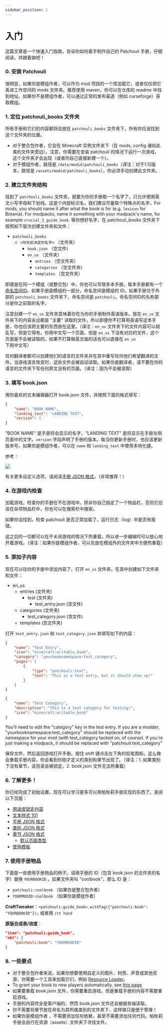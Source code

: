 ```yaml
---
sidebar_position: 1
---
```


# 入门

这篇文章是一个快速入门指南，告诉你如何着手制作自己的 Patchouli 手册，仔细阅读，并跟着做吧！

### 0. 安装 Patchouli
很明显，如果你是模组作者，可以作为 mod 项目的一个库加载它，或者仅仅把它丢进工作空间的 mods 文件夹。推荐使用 maven，你可以在仓库的 readme 中找到地址。如果你不是模组作者，可以通过正常的发布渠道（例如 curseforge）获取模组。

### 1. 定位 patchouli_books 文件夹
所有手册和它们的内容都将会放在 `patchouli_books` 文件夹下，所有你应该找到这个文件夹的位置。

* 对于整合包作者，它会在 Minecraft 实例文件夹下（在 mods, config 诸如此类的文件夹旁边）。注意，你需要在安装 patchouli 的情况下运行一次游戏，这个文件夹才会出现（或者你自己直接新建一个）。
* 对于模组作者，路径是 `/data/modid/patchouli_books`（译注：对于1.12版本，路径是 `/assets/modid/patchouli_books`），你必须手动创建此文件夹。

### 2. 建立文件夹结构
找到了 `patchouli_books` 文件夹，就要为你的手册取一个名字了。只允许使用英文小写字母和下划线。这是个内部标识名，我们建议尽量取个特殊点的名字。For mods, you should name it after what the book is for
(e.g. `lexicon` for Botania). For modpacks, name it something with your modpack's name,
for example `crucial_2_guide_book`. 等你想好名字，在 patchouli_books 文件夹下按照如下层次创建文件夹和文件：

* `patchouli_books`
    * `<你先前决定的名字>` （文件夹）
        * `book.json` （空文件）
        * `en_us` （文件夹）
            * `entries` （空文件夹）
            * `categories` （空文件夹）
            * `templates` （空文件夹）

即便是在同一个模组（或整合包）中，你也可以写很多本手册。每本手册都有一个[命名空间ID](https://minecraft.fandom.com/zh/wiki/%E5%91%BD%E5%90%8D%E7%A9%BA%E9%97%B4ID)。如果手册是模组的一部分，命名空间是模组的 ID。如果手册位于外部的 `patchouli_books` 文件夹下，命名空间是 `patchouli`。命名空间ID的名称部分是你之前取的名字。

注意创建一个 `en_us` 文件夹意味着你在为你的手册制作英语版本。放在 `en_us` 文件夹下的内容永远都是 "主要" 读取的文件，所以即便你不打算用英语写这本手册，你也应该把主要的东西放在这里。（译注：`en_us` 文件夹下的文件内容可以胡乱写，但是它得有。你用中文写一个页面，但是 `en_us` 下没有对应的文件，这个页面是不会被读取的。如果不打算做英文版的话也可以直接在 `en_us` 下用中文写）

任何翻译者都可以创建他们的语言的文件夹并在其中重写任何他们希望翻译的文件。当游戏语言改变时，这些文件会被自动读取。如果你是翻译者，请不要在你的语言的文件夹下写任何原文没有的页面。（译注：因为不会被读取）

### 3. 填写 book.json
用你喜欢的文本编辑器打开 book.json 文件，并按照下面的格式填写：

```json
{
	"name": "BOOK NAME",
	"landing_text": "LANDING TEXT",
	"version": 1
}
```

"BOOK NAME" 是手册将会显示的名字，"LANDING TEXT" 是将显示在手册左侧页面中的文字。`version` 字段声明了手册的版本。每当你更新手册时，也应该更新版本号。如果你是模组作者，可以在 `name` 和 `landing_text` 中使用本地化键。

参考：

![](https://i.imgur.com/lsdDrrk.png)

有关更多自定义选项，请阅读[手册 JSON 格式](/docs/reference/book-json)。（非常推荐！）

### 4. 在游戏内检查
加载游戏，检查你的手册在不在游戏中。除非你自己指定了一个物品栏，否则它应该在杂项物品栏中，你也可以在搜索栏中搜索。

如果你没找到，检查 patchouli 是否正常加载了，运行日志（log）中是否有报错。

这之后的一切都可以在不关闭游戏的情况下热重载，所以进一步编辑时可以放心地开着游戏。（译注：如果你是模组作者，可以先放在模组外的文件夹中方便热重载）

### 5. 添加子内容
现在可以往你的手册中添加内容了。打开 `en_us` 文件夹，在其中创建如下文件夹和文件：

- en_us
  - entries (文件夹)
    - test (文件夹)
      - test_entry.json (空文件)
  - categories (文件夹)
    - test_category.json (空文件)
  - templates (空文件夹)

打开 `test_entry.json` 和 `test_category.json` 并填写如下的内容：

```json title="test_entry.json"
{
    "name": "Test Entry",
    "icon": "minecraft:writable_book",
    "category": "yourbooknamespace:test_category",
    "pages": [
        {
            "type": "patchouli:text",
            "text": "This is a test entry, but it should show up!"
        }
    ]
}
```

```json title="test_category.json"
{
	"name": "Test Category",
	"description": "This is a test category for testing!",
	"icon": "minecraft:writable_book"
}
```

You'll need to edit the "category" key in the test entry. If you are a modder, "yourbooknamespace:test_category" should be replaced with the namespace for your mod (with test_category tacked on, of course). If you're just making a modpack, it should be replaced with "patchouli:test_category"

保存文件，然后返回游戏打开手册。按住 shift 键点击左下角的铅笔图标。这么做会重载手册内容，你会看到你刚才定义的类别和章节出现了。（译注：1. 如果类别下没有章节，该目录会被锁定。2. book.json 文件无法热重载）

### 6. 了解更多！

你已经完成了初始设置，现在可以学习更多可以用帕秋莉手册实现的东西了。查阅以下页面：

* [用进度锁定内容](/docs/patchouli-basics/advancement-locking)
* [文本样式 101](/docs/patchouli-basics/text-formatting)
* [手册 JSON 格式](/docs/reference/book-json)
* [类别 JSON 格式](/docs/reference/category-json)
* [章节 JSON 格式](/docs/reference/entry-json)
    * [默认页面类型](/docs/patchouli-basics/page-types)
* [使用模板](/docs/patchouli-basics/templates)

### 7. 使用手册物品

下面是一些使用手册物品的例子。请用手册的 ID（包含 book.json 的文件夹的名字）替换 `YOURBOOKID` 。如果文件夹叫 "coolbook"，那么 ID 是：

- `patchouli:coolbook` （如果你是整合包作者）
- `YOURMODID:coolbook` （如果你是模组作者）

**CraftTweaker**：`<patchouli:guide_book>.withTag({"patchouli:book": "YOURBOOKID"});`
或者用 `/ct hand`

**原版合成表/进度**：

```json
"item": "patchouli:guide_book",
"nbt": {
    "patchouli:book": "YOURBOOKID"
}
```

### 8. 一些要点

* 对于整合包作者来说，如果你想要使用自定义的图片、材质、声音或其他资源，你需要一个工具来加载它们，例如 [Resource Loader](https://minecraft.curseforge.com/projects/resource-loader)。
* To grant your book to new players automatically, see [this page](/docs/patchouli-basics/giving-new)
* 如果要重载 book.json 文件，你需要重启游戏，但是重载手册的内容不需要重启游戏。
* 手册的内容完全是客户端的，然而 book.json 文件还会被服务端读取。
* 你不需要将章节放在命名为其所属类别的文件夹下，这样做只是便于管理！
* 如果你是模组作者 ，不需要添加任何依赖，甚至不需要添加任何代码。帕秋莉手册会自行在资源（assets）文件夹下寻找文件。
